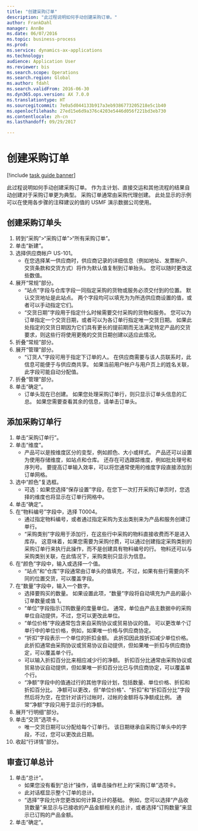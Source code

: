 ```yaml
--- 
title: "创建采购订单"
description: "此过程说明如何手动创建采购订单。"
author: FrankDahl
manager: AnnBe
ms.date: 06/07/2016
ms.topic: business-process
ms.prod: 
ms.service: dynamics-ax-applications
ms.technology: 
audience: Application User
ms.reviewer: bis
ms.search.scope: Operations
ms.search.region: Global
ms.author: fdahl
ms.search.validFrom: 2016-06-30
ms.dyn365.ops.version: AX 7.0.0
ms.translationtype: HT
ms.sourcegitcommit: 7e0a5d044133b917a3eb9386773205218e5c1b40
ms.openlocfilehash: 27ed15e6d9a376c4203e5446d056f221bd3eb730
ms.contentlocale: zh-cn
ms.lasthandoff: 09/29/2017

---
```

# <a name="create-a-purchase-order"></a>创建采购订单

[!include [task guide banner](../../includes/task-guide-banner.md)]

此过程说明如何手动创建采购订单。 作为主计划、直接交运和其他流程的结果自动创建对于采购订单更为典型。 采购订单通常由采购代理创建。 此处显示的示例可以在使用各步骤的注释建议的值的 USMF 演示数据公司使用。


## <a name="create-the-purchase-order-header"></a>创建采购订单头
1. 转到“采购”>“采购订单”>“所有采购订单”。
2. 单击“新建”。
3. 选择供应商帐户 US-101。
    * 在您选择某一供应商时，供应商记录的详细信息（例如地址、发票帐户、交货条款和交货方式）将作为默认值复制到订单抬头。 您可以随时更改这些数值。  
4. 展开“常规”部分。
    * “站点”字段与仓库字段一同指定采购的货物或服务必须交付到的位置。 默认交货地址是此站点。 两个字段均可以填充为为所选供应商设置的值，或者可以手动指定它们。  
    * “交货日期”字段用于指定什么时候需要交付采购的货物和服务。 您可以为订单指定一个交货日期，或者可以为各订单行指定唯一交货日期。 如果此处指定的交货日期因为它们具有更长的提前期而无法满足特定产品的交货要求，则这些行将使用更晚的交货日期创建以适应此情况。  
5. 折叠“常规”部分。
6. 展开“管理”部分。
    * “订货人”字段可用于指定下订单的人。 在供应商需要与该人员联系时，此信息可能便于与供应商共享。 如果当前用户帐户与用户页上的姓名关联，此字段可能自动分配值。  
7. 折叠“管理”部分。
8. 单击“确定”。
    * 订单头现在已创建。 如果您处理采购订单行，则只显示订单头信息的汇总。 如果您需要查看其余的信息，请单击订单头。  

## <a name="add-a-purchase-order-line"></a>添加采购订单行
1. 单击“采购订单行”。
2. 单击“维度”。
    * 产品可以是按维度区分的变型，例如颜色、大小或样式。 产品还可以设置为使用存储维度，如站点和仓库。 还存在可选跟踪维度，例如批处理号和序列号。 要提高订单输入效率，可以将您通常使用的维度字段直接添加到订单网格。  
3. 选中“颜色”复选框。
    * 可选：如果您选择“保存设置”字段，在您下一次打开采购订单页时，您选择的维度也将显示在订单行网格中。  
4. 单击“确定”。
5. 在“物料编号”字段中，选择 T0004。
    * 通过指定物料编号，或者通过指定采购为支出类别来为产品和服务创建订单行。  
    * “采购类别”字段用于添加行，在这些行中采购的物料直接收费而不是进入库存。 这意味着，如果您需要为采购付费，可以通过创建指定采购类别的采购订单行来执行此操作，而不是创建具有物料编号的行。 物料还可以与采购类别关联，在此情况下，采购类别只显示为信息。  
6. 在“颜色”字段中，输入或选择一个值。
    * “站点”和“仓库”字段通常由订单头的值填充，不过，如果有些行需要向不同的位置交货，可以覆盖字段。  
7. 在“数量”字段中，输入一个数字。
    * 选择要购买的数量。 如果设置此项，“数量”字段将自动填充为产品的最小订单数量或值 1。  
    * “单位”字段指示订购数量的度量单位。 通常，单位由产品主数据中的采购单位自动提供，不过，您可以更改此单位。  
    * “单位价格”字段通常包含来自采购协议或贸易协议的值。 可以更改单个订单行中的单位价格，例如，如果唯一价格与供应商协定。  
    * “折扣”字段表示一个单位的折扣金额。 此折扣因此按折扣减少单位价格。 此折扣通常由采购协议或贸易协议自动提供，但如果唯一折扣与供应商协定，可以覆盖单个行。  
    * 可以输入折扣百分比来相应减少行的净额。 折扣百分比通常由采购协议或贸易协议自动提供，但如果唯一折扣百分比已与供应商协定，可以覆盖单个行。  
    * “净额”字段中的值通过行的其他字段计划，包括数量、单位价格、折扣和折扣百分比。 净额可以更改，但“单位价格”、“折扣”和“折扣百分比”字段然后将为空，在您针对该行过帐时，过帐的金额将与净额成比例。 通常“净额”字段只用于显示行的净额。  
8. 展开“行明细”部分。
9. 单击“交货”选项卡。
    * 唯一交货日期可以分配给每个订单行。 该日期继承自采购订单头中的字段，不过，您可以更改此日期。  
10. 收起“行详情”部分。

## <a name="review-order-totals"></a>审查订单总计
1. 单击“总计”。
    * 如果您没有看到“总计”操作，请单击操作栏上的“采购订单”选项卡。  
    * 此对话框显示整个订单的总计。  
    * “选择”字段允许您更改如何计算总计的基础。 例如，您可以选择“产品收货数量”来显示与已接收的产品金额相关的总计，或者选择“订购数量”来显示已订购的产品金额。  
2. 单击“确定”。


